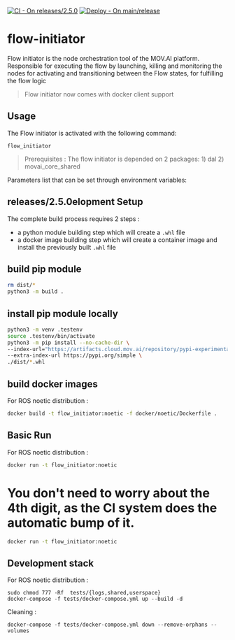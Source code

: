 [![CI - On releases/2.5.0](https://github.com/MOV-AI/flow-initiator/actions/workflows/TestOnPR.yml/badge.svg?branch=releases/2.5.0)](https://github.com/MOV-AI/flow-initiator/actions/workflows/TestOnPR.yml) [![Deploy - On main/release](https://github.com/MOV-AI/flow-initiator/actions/workflows/DeployOnMergeMain.yml/badge.svg?branch=main)](https://github.com/MOV-AI/flow-initiator/actions/workflows/DeployOnMergeMain.yml)

# flow-initiator
Flow initiator is the node orchestration tool of the MOV.AI platform.
Responsible for executing the flow by launching, killing and monitoring the nodes for
activating and transitioning between the Flow states, for fulfilling the flow logic

> Flow initiator now comes with docker client support


## Usage

The Flow initiator is activated with the following command:

    flow_initiator

> Prerequisites : The flow initiator is depended on 2 packages:
    1) dal
    2) movai_core_shared

Parameters list that can be set through environment variables:




## releases/2.5.0elopment Setup

The complete build process requires 2 steps :
- a python module building step which will create a `.whl` file
- a docker image building step which will create a container image and install the previously built `.whl` file

## build pip module

```bash
rm dist/*
python3 -m build .
```

## install pip module locally

```bash
python3 -m venv .testenv
source .testenv/bin/activate
python3 -m pip install --no-cache-dir \
--index-url="https://artifacts.cloud.mov.ai/repository/pypi-experimental/simple" \
--extra-index-url https://pypi.org/simple \
./dist/*.whl
```

## build docker images

For ROS noetic distribution :

```bash
docker build -t flow_initiator:noetic -f docker/noetic/Dockerfile .
```

## Basic Run

For ROS noetic distribution :

```bash
docker run -t flow_initiator:noetic
```

You don't need to worry about the 4th digit, as the CI system does the automatic bump of it.
=======

```bash
docker run -t flow_initiator:noetic
```

## Development stack

For ROS noetic distribution :

    sudo chmod 777 -Rf  tests/{logs,shared,userspace}
    docker-compose -f tests/docker-compose.yml up --build -d

Cleaning :

    docker-compose -f tests/docker-compose.yml down --remove-orphans --volumes
